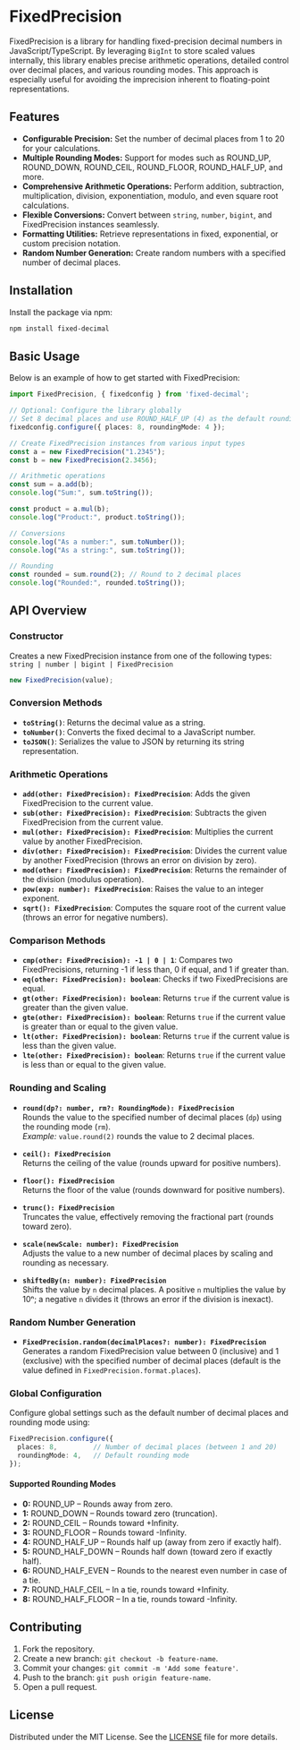 # FixedPrecision

FixedPrecision is a library for handling fixed-precision decimal numbers in JavaScript/TypeScript. By leveraging `BigInt` to store scaled values internally, this library enables precise arithmetic operations, detailed control over decimal places, and various rounding modes. This approach is especially useful for avoiding the imprecision inherent to floating-point representations.

## Features

- **Configurable Precision:** Set the number of decimal places from 1 to 20 for your calculations.
- **Multiple Rounding Modes:** Support for modes such as ROUND_UP, ROUND_DOWN, ROUND_CEIL, ROUND_FLOOR, ROUND_HALF_UP, and more.
- **Comprehensive Arithmetic Operations:** Perform addition, subtraction, multiplication, division, exponentiation, modulo, and even square root calculations.
- **Flexible Conversions:** Convert between `string`, `number`, `bigint`, and FixedPrecision instances seamlessly.
- **Formatting Utilities:** Retrieve representations in fixed, exponential, or custom precision notation.
- **Random Number Generation:** Create random numbers with a specified number of decimal places.

## Installation

Install the package via npm:

```bash
npm install fixed-decimal
```

## Basic Usage

Below is an example of how to get started with FixedPrecision:

```ts
import FixedPrecision, { fixedconfig } from 'fixed-decimal';

// Optional: Configure the library globally
// Set 8 decimal places and use ROUND_HALF_UP (4) as the default rounding mode
fixedconfig.configure({ places: 8, roundingMode: 4 });

// Create FixedPrecision instances from various input types
const a = new FixedPrecision("1.2345");
const b = new FixedPrecision(2.3456);

// Arithmetic operations
const sum = a.add(b);
console.log("Sum:", sum.toString());

const product = a.mul(b);
console.log("Product:", product.toString());

// Conversions
console.log("As a number:", sum.toNumber());
console.log("As a string:", sum.toString());

// Rounding
const rounded = sum.round(2); // Round to 2 decimal places
console.log("Rounded:", rounded.toString());
```

## API Overview

### Constructor

Creates a new FixedPrecision instance from one of the following types:  
`string | number | bigint | FixedPrecision`

```ts
new FixedPrecision(value);
```

### Conversion Methods

- **`toString()`**: Returns the decimal value as a string.
- **`toNumber()`**: Converts the fixed decimal to a JavaScript number.
- **`toJSON()`**: Serializes the value to JSON by returning its string representation.

### Arithmetic Operations

- **`add(other: FixedPrecision): FixedPrecision`**: Adds the given FixedPrecision to the current value.
- **`sub(other: FixedPrecision): FixedPrecision`**: Subtracts the given FixedPrecision from the current value.
- **`mul(other: FixedPrecision): FixedPrecision`**: Multiplies the current value by another FixedPrecision.
- **`div(other: FixedPrecision): FixedPrecision`**: Divides the current value by another FixedPrecision (throws an error on division by zero).
- **`mod(other: FixedPrecision): FixedPrecision`**: Returns the remainder of the division (modulus operation).
- **`pow(exp: number): FixedPrecision`**: Raises the value to an integer exponent.
- **`sqrt(): FixedPrecision`**: Computes the square root of the current value (throws an error for negative numbers).

### Comparison Methods

- **`cmp(other: FixedPrecision): -1 | 0 | 1`**: Compares two FixedPrecisions, returning -1 if less than, 0 if equal, and 1 if greater than.
- **`eq(other: FixedPrecision): boolean`**: Checks if two FixedPrecisions are equal.
- **`gt(other: FixedPrecision): boolean`**: Returns `true` if the current value is greater than the given value.
- **`gte(other: FixedPrecision): boolean`**: Returns `true` if the current value is greater than or equal to the given value.
- **`lt(other: FixedPrecision): boolean`**: Returns `true` if the current value is less than the given value.
- **`lte(other: FixedPrecision): boolean`**: Returns `true` if the current value is less than or equal to the given value.

### Rounding and Scaling

- **`round(dp?: number, rm?: RoundingMode): FixedPrecision`**  
  Rounds the value to the specified number of decimal places (`dp`) using the rounding mode (`rm`).  
  _Example:_ `value.round(2)` rounds the value to 2 decimal places.

- **`ceil(): FixedPrecision`**  
  Returns the ceiling of the value (rounds upward for positive numbers).

- **`floor(): FixedPrecision`**  
  Returns the floor of the value (rounds downward for positive numbers).

- **`trunc(): FixedPrecision`**  
  Truncates the value, effectively removing the fractional part (rounds toward zero).

- **`scale(newScale: number): FixedPrecision`**  
  Adjusts the value to a new number of decimal places by scaling and rounding as necessary.

- **`shiftedBy(n: number): FixedPrecision`**  
  Shifts the value by `n` decimal places. A positive `n` multiplies the value by 10ⁿ; a negative `n` divides it (throws an error if the division is inexact).

### Random Number Generation

- **`FixedPrecision.random(decimalPlaces?: number): FixedPrecision`**  
  Generates a random FixedPrecision value between 0 (inclusive) and 1 (exclusive) with the specified number of decimal places (default is the value defined in `FixedPrecision.format.places`).

### Global Configuration

Configure global settings such as the default number of decimal places and rounding mode using:

```ts
FixedPrecision.configure({
  places: 8,         // Number of decimal places (between 1 and 20)
  roundingMode: 4,   // Default rounding mode
});
```

#### Supported Rounding Modes

- **0:** ROUND_UP – Rounds away from zero.
- **1:** ROUND_DOWN – Rounds toward zero (truncation).
- **2:** ROUND_CEIL – Rounds toward +Infinity.
- **3:** ROUND_FLOOR – Rounds toward -Infinity.
- **4:** ROUND_HALF_UP – Rounds half up (away from zero if exactly half).
- **5:** ROUND_HALF_DOWN – Rounds half down (toward zero if exactly half).
- **6:** ROUND_HALF_EVEN – Rounds to the nearest even number in case of a tie.
- **7:** ROUND_HALF_CEIL – In a tie, rounds toward +Infinity.
- **8:** ROUND_HALF_FLOOR – In a tie, rounds toward -Infinity.

## Contributing

1. Fork the repository.
2. Create a new branch: `git checkout -b feature-name`.
3. Commit your changes: `git commit -m 'Add some feature'`.
4. Push to the branch: `git push origin feature-name`.
5. Open a pull request.

## License

Distributed under the MIT License. See the [LICENSE](LICENSE) file for more details.
